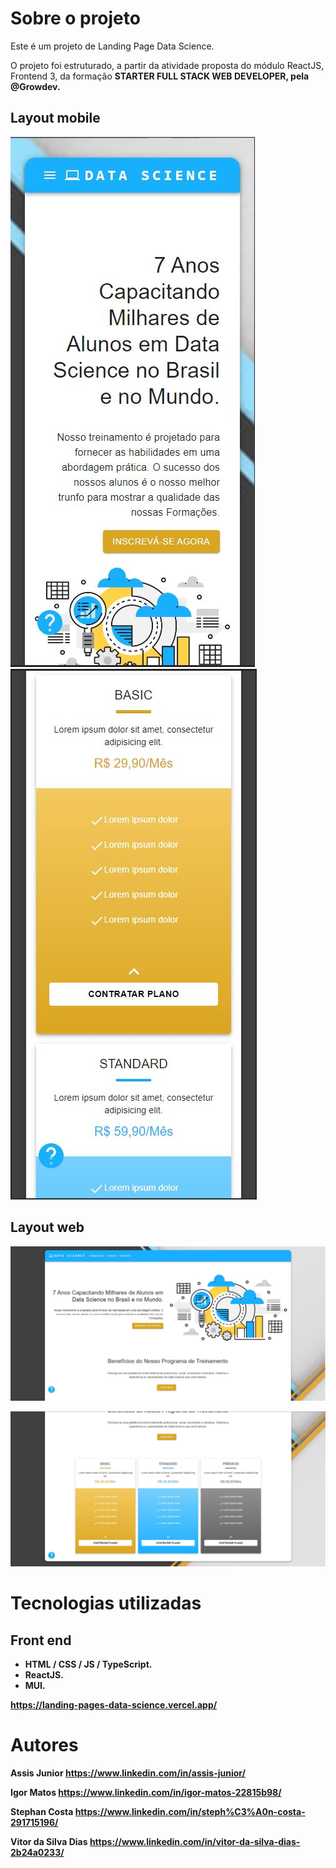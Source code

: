 # Sobre o projeto

Este é um projeto de Landing Page Data Science.

O projeto foi estruturado, a partir da atividade proposta do módulo ReactJS, Frontend 3, da formação <strong>STARTER FULL STACK WEB DEVELOPER<strong>, pela @Growdev.
## Layout mobile

![Mobile 1](https://github.com/46Stephan/landing_pages_data_science-master/blob/master/src/img/img3.JPG) ![Mobile 2](https://github.com/46Stephan/landing_pages_data_science-master/blob/master/src/img/img4.JPG)

## Layout web
![Web 1](https://github.com/46Stephan/landing_pages_data_science-master/blob/master/src/img/img1.JPG)

![Web 2](https://github.com/46Stephan/landing_pages_data_science-master/blob/master/src/img/img2.JPG)

# Tecnologias utilizadas

## Front end
- HTML / CSS / JS / TypeScript.
- ReactJS.
- MUI.

https://landing-pages-data-science.vercel.app/

# Autores

Assis Junior
https://www.linkedin.com/in/assis-junior/

Igor Matos
https://www.linkedin.com/in/igor-matos-22815b98/

Stephan Costa
https://www.linkedin.com/in/steph%C3%A0n-costa-291715196/

Vitor da Silva Dias
https://www.linkedin.com/in/vitor-da-silva-dias-2b24a0233/
